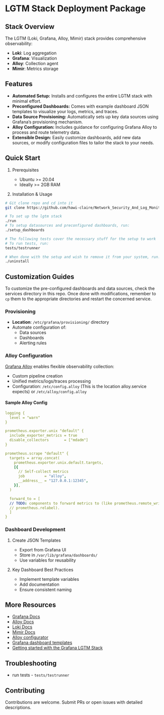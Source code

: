 # LGTM Stack Deployment Package

## Stack Overview

The LGTM (Loki, Grafana, Alloy, Mimir) stack provides comprehensive observability:
- **Loki**: Log aggregation
- **Grafana**: Visualization
- **Alloy**: Collection agent
- **Mimir**: Metrics storage

## Features

- **Automated Setup:** Installs and configures the entire LGTM stack with minimal effort.
- **Preconfigured Dashboards:** Comes with example dashboard JSON templates to visualize your logs, metrics, and traces.
- **Data Source Provisioning:** Automatically sets up key data sources using Grafana’s provisioning mechanism.
- **Alloy Configuration:** Includes guidance for configuring Grafana Alloy to process and route telemetry data.
- **Extensible Design:** Easily customize dashboards, add new data sources, or modify configuration files to tailor the stack to your needs.

## Quick Start

1. Prerequisites
   - Ubuntu >= 20.04
   - Ideally >= 2GB RAM

2. Installation & Usage

```bash
# Git clone repo and cd into it
git clone https://github.com/hawi-claire/Network_Security_And_Log_Monitoring_Dashboard.git && cd Network_Security_And_Log_Monitoring_Dashboard

# To set up the lgtm stack
./run
# To setup datasources and preconfigured dashboards, run:
./setup_dashboards

# The following tests cover the necessary stuff for the setup to work
# To run tests, run:
tests/testrunner

# When done with the setup and wish to remove it from your system, run:
./uninstall
```

## Customization Guides

To customize the pre-configured dashboards and data sources, check the services directory in this repo. Once done with modifications, remember to `cp` them to the appropriate directories and restart the concerned service.

### Provisioning

- **Location**: `/etc/grafana/provisioning/` directory
- Automate configuration of:
  - Data sources
  - Dashboards
  - Alerting rules

### Alloy Configuration

[Grafana Alloy](https://grafana.com/docs/alloy/latest/) enables flexible observability collection:

- Custom pipeline creation
- Unified metrics/logs/traces processing
- Configuration: `/etc/config.alloy` (This is the location alloy.service expects) or `/etc/alloy/config.alloy`

#### Sample Alloy Config
```yaml
logging {
  level = "warn"
}

prometheus.exporter.unix "default" {
  include_exporter_metrics = true
  disable_collectors       = ["mdadm"]
}

prometheus.scrape "default" {
  targets = array.concat(
    prometheus.exporter.unix.default.targets,
    [{
      // Self-collect metrics
      job         = "alloy",
      __address__ = "127.0.0.1:12345",
    }],
  )

  forward_to = [
  // TODO: components to forward metrics to (like prometheus.remote_write or
  // prometheus.relabel).
  ]
}
```

### Dashboard Development

1. Create JSON Templates
   - Export from Grafana UI
   - Store in `/var/lib/grafana/dashboards/`
   - Use variables for reusability

2. Key Dashboard Best Practices
   - Implement template variables
   - Add documentation
   - Ensure consistent naming

## More Resources

- [Grafana Docs](https://grafana.com/docs/)
- [Alloy Docs](https://grafana.com/docs/alloy/latest/)
- [Loki Docs](https://grafana.com/docs/loki/latest/)
- [Mimir Docs](https://grafana.com/docs/mimir/latest/)
- [Alloy configurator](https://grafana.github.io/alloy-configurator/)
- [Grafana dashboard templates](https://grafana.com/grafana/dashboards/)
- [Getting started with the Grafana LGTM Stack](https://grafana.com/go/webinar/getting-started-with-grafana-lgtm-stack/)

## Troubleshooting

- run tests -  `tests/testrunner`

## Contributing

Contributions are welcome. Submit PRs or open issues with detailed descriptions.
